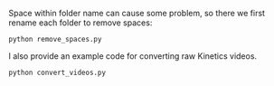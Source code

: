 Space within folder name can cause some problem, so there we first rename each folder to remove spaces:
```
python remove_spaces.py
```

I also provide an example code for converting raw Kinetics videos.
```
python convert_videos.py
```